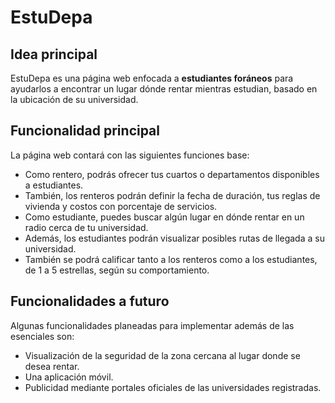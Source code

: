 # EstuDepa

## Idea principal

EstuDepa es una página web enfocada a **estudiantes foráneos** para ayudarlos a encontrar un lugar dónde rentar mientras estudian, basado en la ubicación de su universidad.

## Funcionalidad principal

La página web contará con las siguientes funciones base:
+ Como rentero, podrás ofrecer tus cuartos o departamentos disponibles a estudiantes.
+ También, los renteros podrán definir la fecha de duración, tus reglas de vivienda y costos con porcentaje de servicios.
+ Como estudiante, puedes buscar algún lugar en dónde rentar en un radio cerca de tu universidad.
+ Además, los estudiantes podrán visualizar posibles rutas de llegada a su universidad.
+ También se podrá calificar tanto a los renteros como a los estudiantes, de 1 a 5 estrellas, según su comportamiento.

## Funcionalidades a futuro

Algunas funcionalidades planeadas para implementar además de las esenciales son:
+ Visualización de la seguridad de la zona cercana al lugar donde se desea rentar.
+ Una aplicación móvil.
+ Publicidad mediante portales oficiales de las universidades registradas.